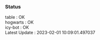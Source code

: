 ### Status


table : OK  
hogwarts : OK  
icy-bot : OK  
Latest Update : 2023-02-01 10:09:01.497037
